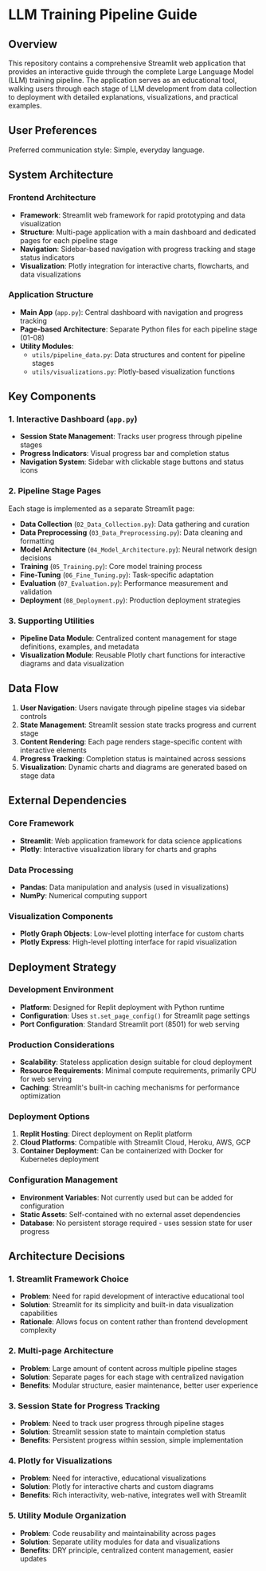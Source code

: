 # LLM Training Pipeline Guide

## Overview

This repository contains a comprehensive Streamlit web application that provides an interactive guide through the complete Large Language Model (LLM) training pipeline. The application serves as an educational tool, walking users through each stage of LLM development from data collection to deployment with detailed explanations, visualizations, and practical examples.

## User Preferences

Preferred communication style: Simple, everyday language.

## System Architecture

### Frontend Architecture
- **Framework**: Streamlit web framework for rapid prototyping and data visualization
- **Structure**: Multi-page application with a main dashboard and dedicated pages for each pipeline stage
- **Navigation**: Sidebar-based navigation with progress tracking and stage status indicators
- **Visualization**: Plotly integration for interactive charts, flowcharts, and data visualizations

### Application Structure
- **Main App** (`app.py`): Central dashboard with navigation and progress tracking
- **Page-based Architecture**: Separate Python files for each pipeline stage (01-08)
- **Utility Modules**: 
  - `utils/pipeline_data.py`: Data structures and content for pipeline stages
  - `utils/visualizations.py`: Plotly-based visualization functions

## Key Components

### 1. Interactive Dashboard (`app.py`)
- **Session State Management**: Tracks user progress through pipeline stages
- **Progress Indicators**: Visual progress bar and completion status
- **Navigation System**: Sidebar with clickable stage buttons and status icons

### 2. Pipeline Stage Pages
Each stage is implemented as a separate Streamlit page:
- **Data Collection** (`02_Data_Collection.py`): Data gathering and curation
- **Data Preprocessing** (`03_Data_Preprocessing.py`): Data cleaning and formatting
- **Model Architecture** (`04_Model_Architecture.py`): Neural network design decisions
- **Training** (`05_Training.py`): Core model training process
- **Fine-Tuning** (`06_Fine_Tuning.py`): Task-specific adaptation
- **Evaluation** (`07_Evaluation.py`): Performance measurement and validation
- **Deployment** (`08_Deployment.py`): Production deployment strategies

### 3. Supporting Utilities
- **Pipeline Data Module**: Centralized content management for stage definitions, examples, and metadata
- **Visualization Module**: Reusable Plotly chart functions for interactive diagrams and data visualization

## Data Flow

1. **User Navigation**: Users navigate through pipeline stages via sidebar controls
2. **State Management**: Streamlit session state tracks progress and current stage
3. **Content Rendering**: Each page renders stage-specific content with interactive elements
4. **Progress Tracking**: Completion status is maintained across sessions
5. **Visualization**: Dynamic charts and diagrams are generated based on stage data

## External Dependencies

### Core Framework
- **Streamlit**: Web application framework for data science applications
- **Plotly**: Interactive visualization library for charts and graphs

### Data Processing
- **Pandas**: Data manipulation and analysis (used in visualizations)
- **NumPy**: Numerical computing support

### Visualization Components
- **Plotly Graph Objects**: Low-level plotting interface for custom charts
- **Plotly Express**: High-level plotting interface for rapid visualization

## Deployment Strategy

### Development Environment
- **Platform**: Designed for Replit deployment with Python runtime
- **Configuration**: Uses `st.set_page_config()` for Streamlit page settings
- **Port Configuration**: Standard Streamlit port (8501) for web serving

### Production Considerations
- **Scalability**: Stateless application design suitable for cloud deployment
- **Resource Requirements**: Minimal compute requirements, primarily CPU for web serving
- **Caching**: Streamlit's built-in caching mechanisms for performance optimization

### Deployment Options
1. **Replit Hosting**: Direct deployment on Replit platform
2. **Cloud Platforms**: Compatible with Streamlit Cloud, Heroku, AWS, GCP
3. **Container Deployment**: Can be containerized with Docker for Kubernetes deployment

### Configuration Management
- **Environment Variables**: Not currently used but can be added for configuration
- **Static Assets**: Self-contained with no external asset dependencies
- **Database**: No persistent storage required - uses session state for user progress

## Architecture Decisions

### 1. Streamlit Framework Choice
- **Problem**: Need for rapid development of interactive educational tool
- **Solution**: Streamlit for its simplicity and built-in data visualization capabilities
- **Rationale**: Allows focus on content rather than frontend development complexity

### 2. Multi-page Architecture
- **Problem**: Large amount of content across multiple pipeline stages
- **Solution**: Separate pages for each stage with centralized navigation
- **Benefits**: Modular structure, easier maintenance, better user experience

### 3. Session State for Progress Tracking
- **Problem**: Need to track user progress through pipeline stages
- **Solution**: Streamlit session state to maintain completion status
- **Benefits**: Persistent progress within session, simple implementation

### 4. Plotly for Visualizations
- **Problem**: Need for interactive, educational visualizations
- **Solution**: Plotly for interactive charts and custom diagrams
- **Benefits**: Rich interactivity, web-native, integrates well with Streamlit

### 5. Utility Module Organization
- **Problem**: Code reusability and maintainability across pages
- **Solution**: Separate utility modules for data and visualizations
- **Benefits**: DRY principle, centralized content management, easier updates